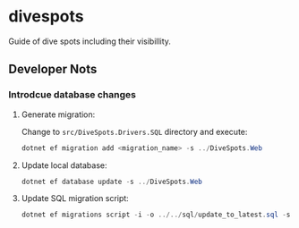 # divespots
Guide of dive spots including their visibillity.

## Developer Nots

### Introdcue database changes

1. Generate migration:

    Change to `src/DiveSpots.Drivers.SQL` directory and execute:

    ```csharp
    dotnet ef migration add <migration_name> -s ../DiveSpots.Web
    ```
1. Update local database:

    ```csharp
    dotnet ef database update -s ../DiveSpots.Web
    ```
1. Update SQL migration script:
    ```csharp
    dotnet ef migrations script -i -o ../../sql/update_to_latest.sql -s ../DiveSpots.Web
    ```

